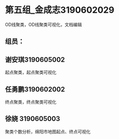 # 第五组_金成志3190602029
OD线聚类，OD线聚类可视化，文档编辑
## 组员：
## 谢安琪3190605002
起点聚类，起点聚类可视化
## 任勇鹏3190602002
终点聚类，终点聚类可视化
## 徐娆 3190605003
聚类个数分析，绵阳市地图起点、终点可视化
